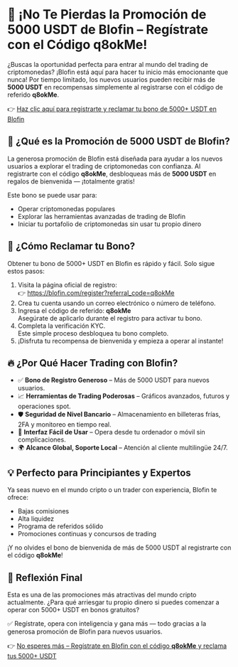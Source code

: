 <h1>🚨 ¡No Te Pierdas la Promoción de 5000 USDT de Blofin – Regístrate con el Código <strong>q8okMe</strong>!</h1>

<p>¿Buscas la oportunidad perfecta para entrar al mundo del trading de criptomonedas? ¡Blofin está aquí para hacer tu inicio más emocionante que nunca! Por tiempo limitado, los nuevos usuarios pueden recibir más de <strong>5000 USDT</strong> en recompensas simplemente al registrarse con el código de referido <strong>q8okMe</strong>.</p>

<p>👉 <a href="https://blofin.com/register?referral_code=q8okMe" target="_blank">Haz clic aquí para registrarte y reclamar tu bono de 5000+ USDT en Blofin</a></p>



<h2>🎉 ¿Qué es la Promoción de 5000 USDT de Blofin?</h2>
<p>La generosa promoción de Blofin está diseñada para ayudar a los nuevos usuarios a explorar el trading de criptomonedas con confianza. Al registrarte con el código <strong>q8okMe</strong>, desbloqueas más de <strong>5000 USDT</strong> en regalos de bienvenida — ¡totalmente gratis!</p>

<p>Este bono se puede usar para:</p>
<ul>
        <li>Operar criptomonedas populares</li>
        <li>Explorar las herramientas avanzadas de trading de Blofin</li>
        <li>Iniciar tu portafolio de criptomonedas sin usar tu propio dinero</li>
</ul>



<h2>📝 ¿Cómo Reclamar tu Bono?</h2>
<p>Obtener tu bono de 5000+ USDT en Blofin es rápido y fácil. Solo sigue estos pasos:</p>
<ol>
        <li>Visita la página oficial de registro:<br>
            👉 <a href="https://blofin.com/register?referral_code=q8okMe" target="_blank">https://blofin.com/register?referral_code=q8okMe</a></li>
        <li>Crea tu cuenta usando un correo electrónico o número de teléfono.</li>
        <li>Ingresa el código de referido: <strong>q8okMe</strong><br>
            Asegúrate de aplicarlo durante el registro para activar tu bono.</li>
        <li>Completa la verificación KYC.<br>
            Este simple proceso desbloquea tu bono completo.</li>
        <li>¡Disfruta tu recompensa de bienvenida y empieza a operar al instante!</li>
</ol>



<h2>🔥 ¿Por Qué Hacer Trading con Blofin?</h2>
<ul>
        <li>✅ <strong>Bono de Registro Generoso</strong> – Más de 5000 USDT para nuevos usuarios.</li>
        <li>📈 <strong>Herramientas de Trading Poderosas</strong> – Gráficos avanzados, futuros y operaciones spot.</li>
        <li>🛡️ <strong>Seguridad de Nivel Bancario</strong> – Almacenamiento en billeteras frías, 2FA y monitoreo en tiempo real.</li>
        <li>📱 <strong>Interfaz Fácil de Usar</strong> – Opera desde tu ordenador o móvil sin complicaciones.</li>
        <li>🌍 <strong>Alcance Global, Soporte Local</strong> – Atención al cliente multilingüe 24/7.</li>
</ul>



<h2>💡 Perfecto para Principiantes y Expertos</h2>
<p>Ya seas nuevo en el mundo cripto o un trader con experiencia, Blofin te ofrece:</p>
<ul>
        <li>Bajas comisiones</li>
        <li>Alta liquidez</li>
        <li>Programa de referidos sólido</li>
        <li>Promociones continuas y concursos de trading</li>
    </ul>
    <p>¡Y no olvides el bono de bienvenida de más de 5000 USDT al registrarte con el código <strong>q8okMe</strong>!</p>



<h2>🎯 Reflexión Final</h2>
<p>Esta es una de las promociones más atractivas del mundo cripto actualmente. ¿Para qué arriesgar tu propio dinero si puedes comenzar a operar con 5000+ USDT en bonos gratuitos?</p>

<p>✅ Regístrate, opera con inteligencia y gana más — todo gracias a la generosa promoción de Blofin para nuevos usuarios.</p>

<p>👉 <a href="https://blofin.com/register?referral_code=q8okMe" target="_blank">No esperes más – Regístrate en Blofin con el código <strong>q8okMe</strong> y reclama tus 5000+ USDT</a></p>

</body>
</html>
